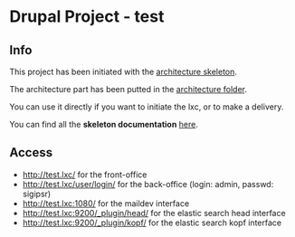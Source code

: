 # Drupal Project - test

## Info

This project has been initiated with the [architecture skeleton](https://git.smile.fr/drupal/drupal8-architecture-skeleton).

The architecture part has been putted in the [architecture folder](architecture/).

You can use it directly if you want to initiate the lxc, or to make a delivery.

You can find all the __skeleton documentation__ [here](architecture/README.md).

## Access

 + http://test.lxc/                   for the front-office
 + http://test.lxc/user/login/        for the back-office (login: admin, passwd: sigipsr)
 + http://test.lxc:1080/              for the maildev interface
 + http://test.lxc:9200/_plugin/head/ for the elastic search head interface
 + http://test.lxc:9200/_plugin/kopf/ for the elastic search kopf interface

